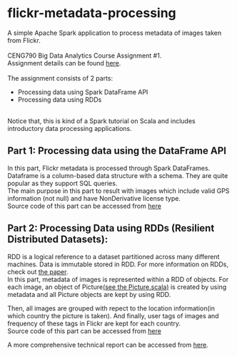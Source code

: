 # flickr-metadata-processing
A simple Apache Spark application to process metadata of images taken from Flickr.  
<br>
CENG790 Big Data Analytics Course Assignment #1.  
Assignment details can be found [here](./documentation/Assignment1.pdf).  
<br>
The assignment consists of 2 parts:
- Processing data using Spark DataFrame API
- Processing data using RDDs

<br> 
Notice that, this is kind of a Spark tutorial on Scala and includes introductory data processing applications.


## Part 1: Processing data using the DataFrame API

In this part, Flickr metadata is processed through Spark DataFrames. Dataframe is a column-based data structure with a schema. They are quite popular as they support SQL queries.  
The main purpose in this part to result with images which include valid GPS information (not null) and have NonDerivative license type.  
Source code of this part can be accessed from [here](./src/ceng790/hw1/Part1.scala)

## Part 2: Processing Data using RDDs (Resilient Distributed Datasets):

RDD is a logical reference to a dataset partitioned across many different machines. Data is immutable stored in RDD. For more information on RDDs, check out [the paper](https://www2.eecs.berkeley.edu/Pubs/TechRpts/2011/EECS-2011-82.pdf).  
In this part, metadata of images is represented within a RDD of objects. For each image, an object of Picture[(see the Picture.scala)](./src/ceng790/hw1/Picture.scala) is created by using metadata and all Picture objects are kept by using RDD.  

Then, all images are grouped with repect to the location information(in which country the picture is taken). And finally, user tags of images and frequency of these tags in Flickr are kept for each country.  
Source code of this part can be accessed from [here](./src/ceng790/hw1/Part2.scala)


A more comprehensive technical report can be accessed from [here](./documentation/Assignment1.pdf).
